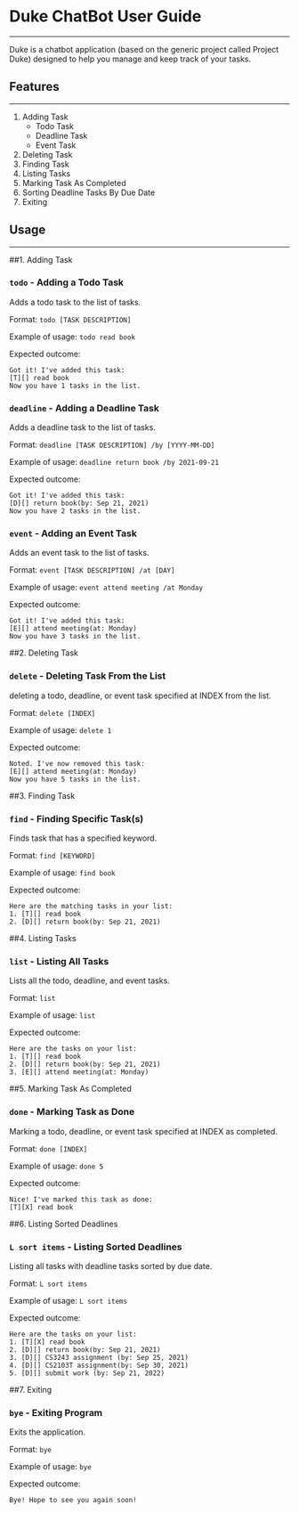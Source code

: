 # Duke ChatBot User Guide
***
Duke is a chatbot application (based on the generic project called Project Duke) designed to help you manage and keep track of your tasks.

## Features 
***
1. Adding Task
   - Todo Task
   - Deadline Task
   - Event Task
2. Deleting Task
3. Finding Task
4. Listing Tasks
5. Marking Task As Completed
6. Sorting Deadline Tasks By Due Date
7. Exiting

## Usage
***

##1. Adding Task
### `todo` - Adding a Todo Task

Adds a todo task to the list of tasks. 

Format: `todo [TASK DESCRIPTION]`

Example of usage: `todo read book`

Expected outcome: 
```
Got it! I've added this task:
[T][] read book
Now you have 1 tasks in the list.
```
### `deadline` - Adding a Deadline Task

Adds a deadline task to the list of tasks.

Format: `deadline [TASK DESCRIPTION] /by [YYYY-MM-DD]`

Example of usage: `deadline return book /by 2021-09-21`

Expected outcome:
```
Got it! I've added this task:
[D][] return book(by: Sep 21, 2021)
Now you have 2 tasks in the list.
```
### `event` - Adding an Event Task

Adds an event task to the list of tasks.

Format: `event [TASK DESCRIPTION] /at [DAY]`

Example of usage: `event attend meeting /at Monday`

Expected outcome:
```
Got it! I've added this task:
[E][] attend meeting(at: Monday)
Now you have 3 tasks in the list.
```
##2. Deleting Task
### `delete` - Deleting Task From the List

deleting a todo, deadline, or event task specified at INDEX from the list.

Format: `delete [INDEX]`

Example of usage: `delete 1`


Expected outcome:
```
Noted. I've now removed this task:
[E][] attend meeting(at: Monday)                 
Now you have 5 tasks in the list.
```

##3. Finding Task
### `find` - Finding Specific Task(s)

Finds task that has a specified keyword.

Format: `find [KEYWORD]`

Example of usage: `find book`

Expected outcome:
```
Here are the matching tasks in your list:
1. [T][] read book
2. [D][] return book(by: Sep 21, 2021)
```
##4. Listing Tasks
### `list` - Listing All Tasks

Lists all the todo, deadline, and event tasks.

Format: `list`

Example of usage: `list`

Expected outcome:
```
Here are the tasks on your list:
1. [T][] read book
2. [D][] return book(by: Sep 21, 2021)
3. [E][] attend meeting(at: Monday)
```
##5. Marking Task As Completed
### `done` - Marking Task as Done

Marking a todo, deadline, or event task specified at INDEX as completed.

Format: `done [INDEX]`

Example of usage: `done 5 `

Expected outcome:
```
Nice! I've marked this task as done:
[T][X] read book
```

##6. Listing Sorted Deadlines
### `L sort items` - Listing Sorted Deadlines

Listing all tasks with deadline tasks sorted by due date.

Format: `L sort items`

Example of usage: `L sort items `

Expected outcome:
```
Here are the tasks on your list:
1. [T][X] read book
2. [D][] return book(by: Sep 21, 2021)
3. [D][] CS3243 assignment (by: Sep 25, 2021)
4. [D][] CS2103T assignment(by: Sep 30, 2021)
5. [D][] submit work (by: Sep 21, 2022)
```
##7. Exiting
### `bye` - Exiting Program

Exits the application. 

Format: `bye`

Example of usage: `bye`

Expected outcome:
```
Bye! Hope to see you again soon!
```